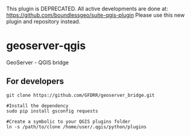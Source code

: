 
This plugin is DEPRECATED. All active developments are done at: https://github.com/boundlessgeo/suite-qgis-plugin Please use this new plugin and repository instead. 


geoserver-qgis
============

GeoServer - QGIS bridge

For developers
--------------
	git clone https://github.com/GFDRR/geoserver_bridge.git

	#Install the dependency
	sudo pip install gsconfig requests

	#Create a symbolic to your QGIS plugins folder
	ln -s /path/to/clone /home/user/.qgis/python/plugins


